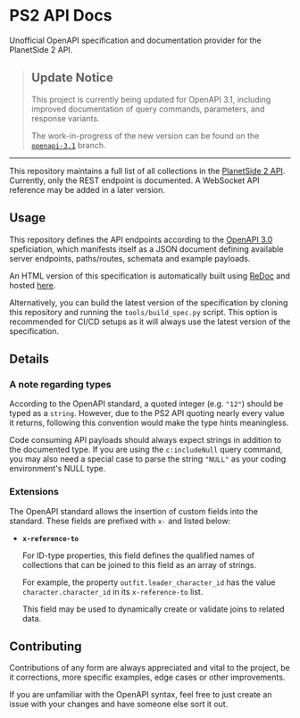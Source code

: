 # PS2 API Docs

Unofficial OpenAPI specification and documentation provider for the PlanetSide 2 API.

> ## Update Notice
>
> This project is currently being updated for OpenAPI 3.1, including improved documentation of query commands, parameters, and response variants.
>
> The work-in-progress of the new version can be found on the [`openapi-3.1`](https://github.com/leonhard-s/ps2-api-docs/tree/openapi-3.1) branch.

***

This repository maintains a full list of all collections in the [PlanetSide 2 API](https://census.daybreakgames.com/). Currently, only the REST endpoint is documented. A WebSocket API reference may be added in a later version.

## Usage

This repository defines the API endpoints according to the [OpenAPI 3.0](https://swagger.io/specification/) speficiation, which manifests itself as a JSON document defining available server endpoints, paths/routes, schemata and example payloads.

An HTML version of this specification is automatically built using [ReDoc](https://github.com/Redocly/redoc) and hosted [here](https://ps2-api-docs.readthedocs.io/en/latest/openapi.html).

Alternatively, you can build the latest version of the specification by cloning this repository and running the `tools/build_spec.py` script. This option is recommended for CI/CD setups as it will always use the latest version of the specification.

## Details

### A note regarding types

According to the OpenAPI standard, a quoted integer (e.g. `"12"`) should be typed as a `string`.
However, due to the PS2 API quoting nearly every value it returns, following this convention would make the type hints meaningless.

Code consuming API payloads should always expect strings in addition to the documented type. If you are using the `c:includeNull` query command, you may also need a special case to parse the string `"NULL"` as your coding environment's NULL type.

### Extensions

The OpenAPI standard allows the insertion of custom fields into the standard. These fields are prefixed with `x-` and listed below:

- **`x-reference-to`**

  For ID-type properties, this field defines the qualified names of collections that can be joined to this field as an array of strings.

  For example, the property `outfit.leader_character_id` has the value `character.character_id` in its `x-reference-to` list.

  This field may be used to dynamically create or validate joins to related data.

## Contributing

Contributions of any form are always appreciated and vital to the project, be it corrections, more specific examples, edge cases or other improvements.

If you are unfamiliar with the OpenAPI syntax, feel free to just create an issue with your changes and have someone else sort it out.
